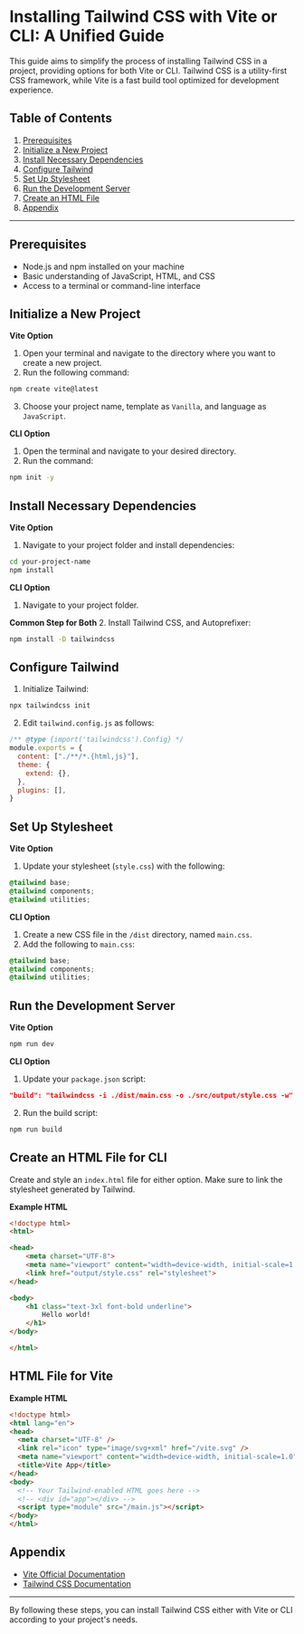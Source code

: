 # Installing Tailwind CSS with Vite or CLI: A Unified Guide

This guide aims to simplify the process of installing Tailwind CSS in a project, providing options for both Vite or CLI. Tailwind CSS is a utility-first CSS framework, while Vite is a fast build tool optimized for development experience. 

## Table of Contents
1. [Prerequisites](#prerequisites)
2. [Initialize a New Project](#initialize-a-new-project)
3. [Install Necessary Dependencies](#install-necessary-dependencies)
4. [Configure Tailwind](#configure-tailwind)
5. [Set Up Stylesheet](#set-up-stylesheet)
6. [Run the Development Server](#run-the-development-server)
7. [Create an HTML File](#create-an-html-file)
8. [Appendix](#appendix)

---

## Prerequisites

- Node.js and npm installed on your machine
- Basic understanding of JavaScript, HTML, and CSS
- Access to a terminal or command-line interface

## Initialize a New Project

**Vite Option**
1. Open your terminal and navigate to the directory where you want to create a new project.
2. Run the following command:
```bash
npm create vite@latest
```
3. Choose your project name, template as `Vanilla`, and language as `JavaScript`.

**CLI Option**
1. Open the terminal and navigate to your desired directory.
2. Run the command:
```bash
npm init -y
```

## Install Necessary Dependencies

**Vite Option**
1. Navigate to your project folder and install dependencies:
```bash
cd your-project-name
npm install
```

**CLI Option**
1. Navigate to your project folder. 

**Common Step for Both**
2. Install Tailwind CSS, and Autoprefixer:
```bash
npm install -D tailwindcss
```

## Configure Tailwind

1. Initialize Tailwind:
```bash
npx tailwindcss init
```
2. Edit `tailwind.config.js` as follows:
```javascript
/** @type {import('tailwindcss').Config} */
module.exports = {
  content: ["./**/*.{html,js}"],
  theme: {
    extend: {},
  },
  plugins: [],
}
```

## Set Up Stylesheet

**Vite Option**
1. Update your stylesheet (`style.css`) with the following:
```css
@tailwind base;
@tailwind components;
@tailwind utilities;
```

**CLI Option**
1. Create a new CSS file in the `/dist` directory, named `main.css`.
2. Add the following to `main.css`:
```css
@tailwind base;
@tailwind components;
@tailwind utilities;
```

## Run the Development Server

**Vite Option**
```bash
npm run dev
```

**CLI Option**
1. Update your `package.json` script:
```json
"build": "tailwindcss -i ./dist/main.css -o ./src/output/style.css -w"
```
2. Run the build script:
```bash
npm run build
```

## Create an HTML File for CLI

Create and style an `index.html` file for either option. Make sure to link the stylesheet generated by Tailwind.

**Example HTML**
```html
<!doctype html>
<html>

<head>
    <meta charset="UTF-8">
    <meta name="viewport" content="width=device-width, initial-scale=1.0">
    <link href="output/style.css" rel="stylesheet">
</head>

<body>
    <h1 class="text-3xl font-bold underline">
        Hello world!
    </h1>
</body>

</html>
```

## HTML File for Vite

**Example HTML**
```html
<!doctype html>
<html lang="en">
<head>
  <meta charset="UTF-8" />
  <link rel="icon" type="image/svg+xml" href="/vite.svg" />
  <meta name="viewport" content="width=device-width, initial-scale=1.0" />
  <title>Vite App</title>
</head>
<body>
  <!-- Your Tailwind-enabled HTML goes here -->
  <!-- <div id="app"></div> -->
  <script type="module" src="/main.js"></script>
</body>
</html>
```
## Appendix

- [Vite Official Documentation](https://vitejs.dev/guide/)
- [Tailwind CSS Documentation](https://tailwindcss.com/docs)

---

By following these steps, you can install Tailwind CSS either with Vite or CLI according to your project's needs.
